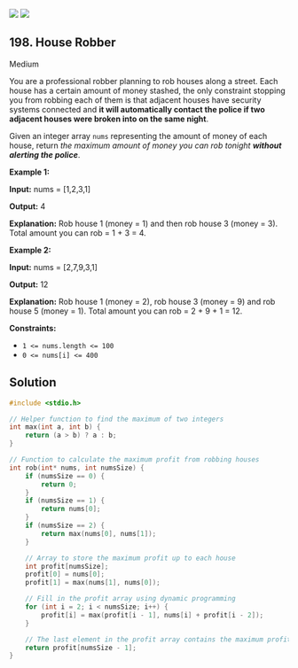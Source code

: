 [![](https://img.shields.io/github/stars/LeetCode-in-C/LeetCode-in-C?label=Stars&style=flat-square)](https://github.com/LeetCode-in-C/LeetCode-in-C)
[![](https://img.shields.io/github/forks/LeetCode-in-C/LeetCode-in-C?label=Fork%20me%20on%20GitHub%20&style=flat-square)](https://github.com/LeetCode-in-C/LeetCode-in-C/fork)

## 198\. House Robber

Medium

You are a professional robber planning to rob houses along a street. Each house has a certain amount of money stashed, the only constraint stopping you from robbing each of them is that adjacent houses have security systems connected and **it will automatically contact the police if two adjacent houses were broken into on the same night**.

Given an integer array `nums` representing the amount of money of each house, return _the maximum amount of money you can rob tonight **without alerting the police**_.

**Example 1:**

**Input:** nums = [1,2,3,1]

**Output:** 4

**Explanation:** Rob house 1 (money = 1) and then rob house 3 (money = 3). Total amount you can rob = 1 + 3 = 4.

**Example 2:**

**Input:** nums = [2,7,9,3,1]

**Output:** 12

**Explanation:** Rob house 1 (money = 2), rob house 3 (money = 9) and rob house 5 (money = 1). Total amount you can rob = 2 + 9 + 1 = 12.

**Constraints:**

*   `1 <= nums.length <= 100`
*   `0 <= nums[i] <= 400`

## Solution

```c
#include <stdio.h>

// Helper function to find the maximum of two integers
int max(int a, int b) {
    return (a > b) ? a : b;
}

// Function to calculate the maximum profit from robbing houses
int rob(int* nums, int numsSize) {
    if (numsSize == 0) {
        return 0;
    }
    if (numsSize == 1) {
        return nums[0];
    }
    if (numsSize == 2) {
        return max(nums[0], nums[1]);
    }

    // Array to store the maximum profit up to each house
    int profit[numsSize];
    profit[0] = nums[0];
    profit[1] = max(nums[1], nums[0]);

    // Fill in the profit array using dynamic programming
    for (int i = 2; i < numsSize; i++) {
        profit[i] = max(profit[i - 1], nums[i] + profit[i - 2]);
    }

    // The last element in the profit array contains the maximum profit
    return profit[numsSize - 1];
}
```